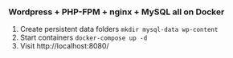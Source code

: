 ### Wordpress + PHP-FPM + nginx + MySQL all on Docker

1. Create persistent data folders `mkdir mysql-data wp-content`
2. Start containers `docker-compose up -d`
3. Visit http://localhost:8080/
